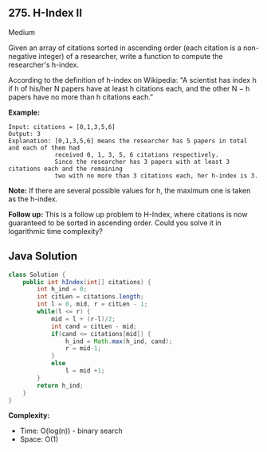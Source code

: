 ## 275. H-Index II
Medium

Given an array of citations sorted in ascending order (each citation is a non-negative integer) of a researcher, write a function to compute the researcher's h-index.

According to the definition of h-index on Wikipedia: "A scientist has index h if h of his/her N papers have at least h citations each, and the other N − h papers have no more than h citations each."

**Example:**
```
Input: citations = [0,1,3,5,6]
Output: 3 
Explanation: [0,1,3,5,6] means the researcher has 5 papers in total and each of them had 
             received 0, 1, 3, 5, 6 citations respectively. 
             Since the researcher has 3 papers with at least 3 citations each and the remaining 
             two with no more than 3 citations each, her h-index is 3.
```

**Note:**
If there are several possible values for h, the maximum one is taken as the h-index.

**Follow up:**
This is a follow up problem to H-Index, where citations is now guaranteed to be sorted in ascending order.
Could you solve it in logarithmic time complexity?

## Java Solution
```java
class Solution {    
    public int hIndex(int[] citations) {
        int h_ind = 0;
        int citLen = citations.length;
        int l = 0, mid, r = citLen - 1;
        while(l <= r) {
            mid = l + (r-l)/2;
            int cand = citLen - mid;
            if(cand <= citations[mid]) {
                h_ind = Math.max(h_ind, cand);
                r = mid-1;
            }
            else
                l = mid +1;
        }
        return h_ind;
    }
}
```

**Complexity:**
* Time: O(log(n)) - binary search
* Space: O(1)